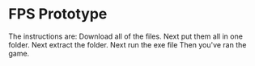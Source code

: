 # FPS Prototype

 The instructions are:
Download all of the files.
Next put them all in one folder.
Next extract the folder.
Next run the exe file
Then you've ran the game.
